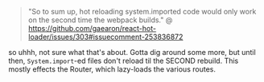 > "So to sum up, hot reloading system.imported code would only work on the second time the webpack builds."
@ https://github.com/gaearon/react-hot-loader/issues/303#issuecomment-253836872

so uhhh, not sure what that's about. Gotta dig around some more, but until then, `System.import`-ed files don't reload til the SECOND rebuild. This mostly effects the Router, which lazy-loads the various routes.
